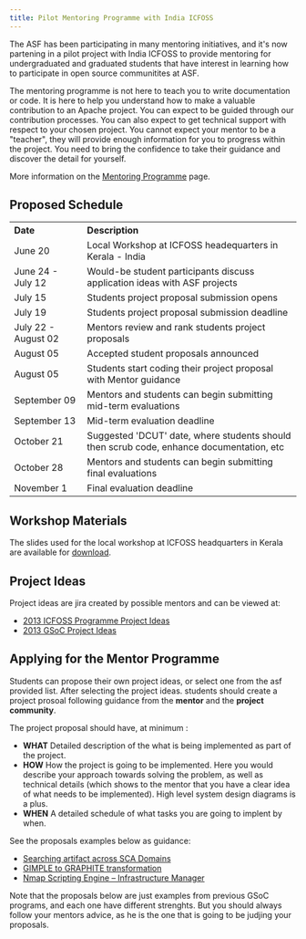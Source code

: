 ```yaml
---
title: Pilot Mentoring Programme with India ICFOSS
---
```


The ASF has been participating in many mentoring initiatives, and it's now
partening in a pilot project with India ICFOSS to provide mentoring for 
undergraduated and graduated students that have interest in learning how
to participate in open source communitites at ASF.

The mentoring programme is not here to teach you to write documentation or
code. It is here to help you understand how to make a valuable contribution
to an Apache project. You can expect to be guided through our contribution
processes. You can also expect to get technical support with respect to
your chosen project. You cannot expect your mentor to be a "teacher", they
will provide enough information for you to progress within the project. You
need to bring the confidence to take their guidance and discover the detail
for yourself.

More information on the <a href="mentoringprogramme.html">Mentoring Programme</a> page.

<a name="Schedule"></a>
## Proposed Schedule

<table>
<th align="left">Date</th><th align="left">Description</th>
<tr><td>June 20</td><td>Local Workshop at ICFOSS headequarters in Kerala - India</td></tr>
<tr><td>June 24 - July 12</td><td>Would-be student participants discuss application ideas with ASF projects</td></tr>
<tr><td>July 15</td><td>Students project proposal submission opens</td></tr>
<tr><td>July 19</td><td>Students project proposal submission deadline</td></tr>
<tr><td>July 22 - August 02</td><td>Mentors review and rank students project proposals</td></tr>
<tr><td>August 05</td><td>Accepted student proposals announced</td></tr>
<tr><td>August 05</td><td>Students start coding their project proposal with Mentor guidance</td></tr>
<tr><td>September 09</td><td>Mentors and students can begin submitting mid-term evaluations</td></tr>
<tr><td>September 13</td><td>Mid-term evaluation deadline</td></tr>
<tr><td>October  21</td><td>Suggested 'DCUT' date, where students should then scrub code, enhance documentation, etc </td></tr>
<tr><td>October 28</td><td>Mentors and students can begin submitting final evaluations</td></tr>
<tr><td>November 1</td><td>Final evaluation deadline</td></tr>
</table>

<a name="MentoringProgramme-WorkshopMaterials"></a>
## Workshop Materials

The slides used for the local workshop at ICFOSS headquarters in Kerala are available for <a href="http://people.apache.org/~lresende/presentations/asf-icfoss-mentoring.pdf">download</a>.


<a name="MentoringProgramme-ProjectIdeas"></a>
## Project Ideas

Project ideas are jira created by possible mentors and can be viewed at:


+ [2013 ICFOSS Programme Project Ideas](http://s.apache.org/icfoss2013ideas)
+ [2013 GSoC Project Ideas](http://s.apache.org/gsoc2013ideas)


<a name="MentoringProgramme-ApplyingfortheMentorProgramme"></a>
## Applying for the Mentor Programme

Students can propose their own project ideas, or select one from the asf provided list. After selecting the project ideas. students should create a project prosoal following guidance from the <b>mentor</b> and the <b>project community</b>.

The project proposal should have, at minimum :

+ <b>WHAT</b> Detailed description of the what is being implemented as part of the project.
+ <b>HOW</b> How the project is going to be implemented. Here you would describe your approach towards solving the problem, as well as technical details (which shows to the mentor that you have a clear idea of what needs to be implemented). High level system design diagrams is a plus.
+ <b>WHEN</b> A detailed schedule of what tasks you are going to implent by when.

See the proposals examples below as guidance:

+ [Searching artifact across SCA Domains](https://cwiki.apache.org/confluence/display/TUSCANYWIKI/Searching+artifacts+across+SCA+domain)
+ [GIMPLE to GRAPHITE transformation](http://students.fim.uni-passau.de/~grosser/gcc_soc/)
+ [Nmap Scripting Engine – Infrastructure Manager](http://opendz.org/users/tixxdz/gsoc/gsoc_2010_proposal_nmap_scripting_engine_short_version.pdf)

Note that the proposals below are just examples from previous GSoC programs, and each one have different strenghts. But you should always follow your mentors advice, as he is the one that is going to be judjing your proposals.